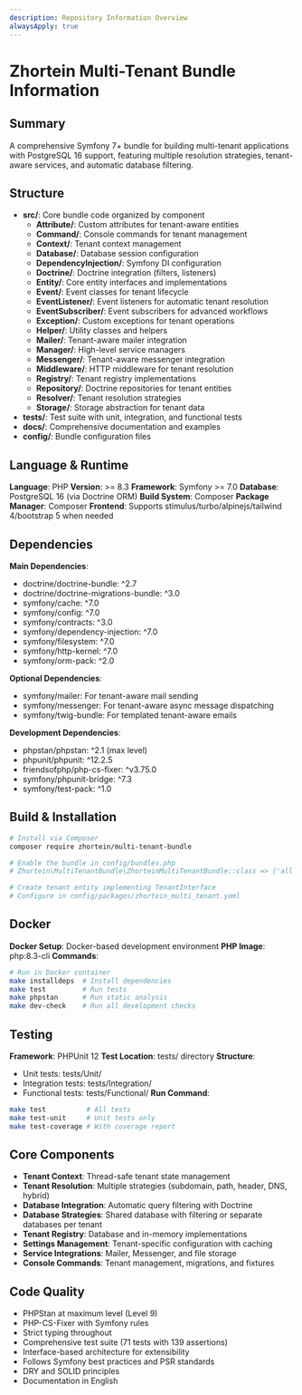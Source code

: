 ```yaml
---
description: Repository Information Overview
alwaysApply: true
---
```


# Zhortein Multi-Tenant Bundle Information

## Summary
A comprehensive Symfony 7+ bundle for building multi-tenant applications with PostgreSQL 16 support, featuring multiple resolution strategies, tenant-aware services, and automatic database filtering.

## Structure
- **src/**: Core bundle code organized by component
  - **Attribute/**: Custom attributes for tenant-aware entities
  - **Command/**: Console commands for tenant management
  - **Context/**: Tenant context management
  - **Database/**: Database session configuration
  - **DependencyInjection/**: Symfony DI configuration
  - **Doctrine/**: Doctrine integration (filters, listeners)
  - **Entity/**: Core entity interfaces and implementations
  - **Event/**: Event classes for tenant lifecycle
  - **EventListener/**: Event listeners for automatic tenant resolution
  - **EventSubscriber/**: Event subscribers for advanced workflows
  - **Exception/**: Custom exceptions for tenant operations
  - **Helper/**: Utility classes and helpers
  - **Mailer/**: Tenant-aware mailer integration
  - **Manager/**: High-level service managers
  - **Messenger/**: Tenant-aware messenger integration
  - **Middleware/**: HTTP middleware for tenant resolution
  - **Registry/**: Tenant registry implementations
  - **Repository/**: Doctrine repositories for tenant entities
  - **Resolver/**: Tenant resolution strategies
  - **Storage/**: Storage abstraction for tenant data
- **tests/**: Test suite with unit, integration, and functional tests
- **docs/**: Comprehensive documentation and examples
- **config/**: Bundle configuration files

## Language & Runtime
**Language**: PHP
**Version**: >= 8.3
**Framework**: Symfony >= 7.0
**Database**: PostgreSQL 16 (via Doctrine ORM)
**Build System**: Composer
**Package Manager**: Composer
**Frontend**: Supports stimulus/turbo/alpinejs/tailwind 4/bootstrap 5 when needed

## Dependencies
**Main Dependencies**:
- doctrine/doctrine-bundle: ^2.7
- doctrine/doctrine-migrations-bundle: ^3.0
- symfony/cache: ^7.0
- symfony/config: ^7.0
- symfony/contracts: ^3.0
- symfony/dependency-injection: ^7.0
- symfony/filesystem: ^7.0
- symfony/http-kernel: ^7.0
- symfony/orm-pack: ^2.0

**Optional Dependencies**:
- symfony/mailer: For tenant-aware mail sending
- symfony/messenger: For tenant-aware async message dispatching
- symfony/twig-bundle: For templated tenant-aware emails

**Development Dependencies**:
- phpstan/phpstan: ^2.1 (max level)
- phpunit/phpunit: ^12.2.5
- friendsofphp/php-cs-fixer: ^v3.75.0
- symfony/phpunit-bridge: ^7.3
- symfony/test-pack: ^1.0

## Build & Installation
```bash
# Install via Composer
composer require zhortein/multi-tenant-bundle

# Enable the bundle in config/bundles.php
# Zhortein\MultiTenantBundle\ZhorteinMultiTenantBundle::class => ['all' => true]

# Create tenant entity implementing TenantInterface
# Configure in config/packages/zhortein_multi_tenant.yaml
```

## Docker
**Docker Setup**: Docker-based development environment
**PHP Image**: php:8.3-cli
**Commands**:
```bash
# Run in Docker container
make installdeps  # Install dependencies
make test         # Run tests
make phpstan      # Run static analysis
make dev-check    # Run all development checks
```

## Testing
**Framework**: PHPUnit 12
**Test Location**: tests/ directory
**Structure**:
- Unit tests: tests/Unit/
- Integration tests: tests/Integration/
- Functional tests: tests/Functional/
**Run Command**:
```bash
make test          # All tests
make test-unit     # Unit tests only
make test-coverage # With coverage report
```

## Core Components
- **Tenant Context**: Thread-safe tenant state management
- **Tenant Resolution**: Multiple strategies (subdomain, path, header, DNS, hybrid)
- **Database Integration**: Automatic query filtering with Doctrine
- **Database Strategies**: Shared database with filtering or separate databases per tenant
- **Tenant Registry**: Database and in-memory implementations
- **Settings Management**: Tenant-specific configuration with caching
- **Service Integrations**: Mailer, Messenger, and file storage
- **Console Commands**: Tenant management, migrations, and fixtures

## Code Quality
- PHPStan at maximum level (Level 9)
- PHP-CS-Fixer with Symfony rules
- Strict typing throughout
- Comprehensive test suite (71 tests with 139 assertions)
- Interface-based architecture for extensibility
- Follows Symfony best practices and PSR standards
- DRY and SOLID principles
- Documentation in English